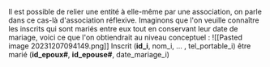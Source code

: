 Il est possible de relier une entité à elle-même par une association, on parle dans ce cas-là d'association réflexive. 
Imaginons que l'on veuille connaître les inscrits qui sont mariés entre eux tout en conservant leur date de mariage, voici ce que l'on obtiendrait au niveau conceptuel :
![[Pasted image 20231207094149.png]]
Inscrit (**id_i**, nom_i, ... , tel_portable_i)
être marié (**id_epoux#**, **id_epouse#**, date_mariage_i)
